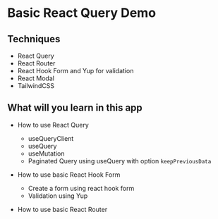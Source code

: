 # Basic React Query Demo

## Techniques

- React Query
- React Router
- React Hook Form and Yup for validation
- React Modal
- TailwindCSS

## What will you learn in this app

- How to use React Query
  - useQueryClient
  - useQuery
  - useMutation
  - Paginated Query using useQuery with option `keepPreviousData`

- How to use basic React Hook Form
  - Create a form using react hook form
  - Validation using Yup

- How to use basic React Router
